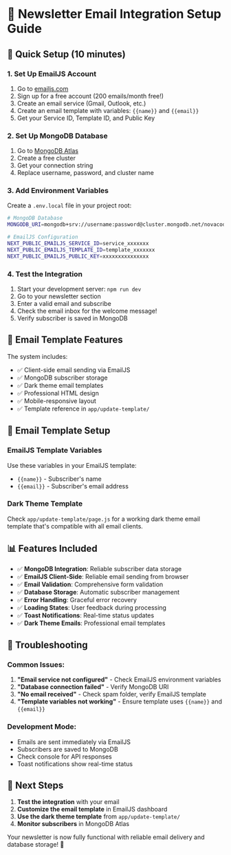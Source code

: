 # 📧 Newsletter Email Integration Setup Guide

## 🚀 Quick Setup (10 minutes)

### 1. **Set Up EmailJS Account**
1. Go to [emailjs.com](https://emailjs.com)
2. Sign up for a free account (200 emails/month free!)
3. Create an email service (Gmail, Outlook, etc.)
4. Create an email template with variables: `{{name}}` and `{{email}}`
5. Get your Service ID, Template ID, and Public Key

### 2. **Set Up MongoDB Database**
1. Go to [MongoDB Atlas](https://www.mongodb.com/atlas)
2. Create a free cluster
3. Get your connection string
4. Replace username, password, and cluster name

### 3. **Add Environment Variables**
Create a `.env.local` file in your project root:
```bash
# MongoDB Database
MONGODB_URI=mongodb+srv://username:password@cluster.mongodb.net/novacoders

# EmailJS Configuration
NEXT_PUBLIC_EMAILJS_SERVICE_ID=service_xxxxxxx
NEXT_PUBLIC_EMAILJS_TEMPLATE_ID=template_xxxxxxx
NEXT_PUBLIC_EMAILJS_PUBLIC_KEY=xxxxxxxxxxxxxxx
```

### 4. **Test the Integration**
1. Start your development server: `npm run dev`
2. Go to your newsletter section
3. Enter a valid email and subscribe
4. Check the email inbox for the welcome message!
5. Verify subscriber is saved in MongoDB

## 🎨 **Email Template Features**

The system includes:
- ✅ Client-side email sending via EmailJS
- ✅ MongoDB subscriber storage
- ✅ Dark theme email templates
- ✅ Professional HTML design
- ✅ Mobile-responsive layout
- ✅ Template reference in `app/update-template/`

## 🔧 **Email Template Setup**

### **EmailJS Template Variables**
Use these variables in your EmailJS template:
- `{{name}}` - Subscriber's name
- `{{email}}` - Subscriber's email address

### **Dark Theme Template**
Check `app/update-template/page.js` for a working dark theme email template that's compatible with all email clients.

## 📊 **Features Included**

- ✅ **MongoDB Integration**: Reliable subscriber data storage
- ✅ **EmailJS Client-Side**: Reliable email sending from browser
- ✅ **Email Validation**: Comprehensive form validation
- ✅ **Database Storage**: Automatic subscriber management
- ✅ **Error Handling**: Graceful error recovery
- ✅ **Loading States**: User feedback during processing
- ✅ **Toast Notifications**: Real-time status updates
- ✅ **Dark Theme Emails**: Professional email templates

## 🛟 **Troubleshooting**

### **Common Issues:**
1. **"Email service not configured"** - Check EmailJS environment variables
2. **"Database connection failed"** - Verify MongoDB URI
3. **"No email received"** - Check spam folder, verify EmailJS template
4. **"Template variables not working"** - Ensure template uses `{{name}}` and `{{email}}`

### **Development Mode:**
- Emails are sent immediately via EmailJS
- Subscribers are saved to MongoDB
- Check console for API responses
- Toast notifications show real-time status

## 🎯 **Next Steps**

1. **Test the integration** with your email
2. **Customize the email template** in EmailJS dashboard
3. **Use the dark theme template** from `app/update-template/`
4. **Monitor subscribers** in MongoDB Atlas

Your newsletter is now fully functional with reliable email delivery and database storage! 🎉
